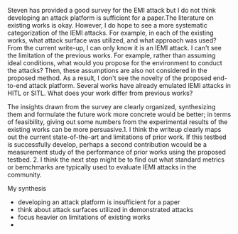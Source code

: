 Steven has provided a good survey for the EMI attack but I do not think
developing an attack platform is sufficient for a paper.The literature on
existing works is okay. However, I do hope to see a more systematic
categorization of the IEMI attacks. For example, in each of the existing works,
what attack surface was utilized, and what approach was used? From the current
write-up, I can only know it is an IEMI attack. I can't see the limitation of
the previous works. For example, rather than assuming ideal conditions, what
would you propose for the environment to conduct the attacks? Then, these
assumptions are also not considered in the proposed method. As a result, I don't
see the novelty of the proposed end-to-end attack platform. Several works have
already emulated IEMI attacks in HITL or SITL. What does your work differ from
previous works?

The insights drawn from the survey are clearly organized, synthesizing them and
formulate the future work more concrete would be better; in terms of
feasibility, giving out some numbers from the experimental results of the
existing works can be more persuasive.1. I think the writeup clearly maps out
the current state-of-the-art and limitations of prior work. If this testbed is
successfully develop, perhaps a second contribution wcould be a measurement
study of the performance of prior works using the proposed testbed. 2. I think
the next step might be to find out what standard metrics or bemchmarks are
typically used to evaluate IEMI attacks in the community.

My synthesis

- developing an attack platform is insufficient for a paper
- think about attack surfaces utilized in demonstrated attacks
- focus heavier on limitations of existing works
-
